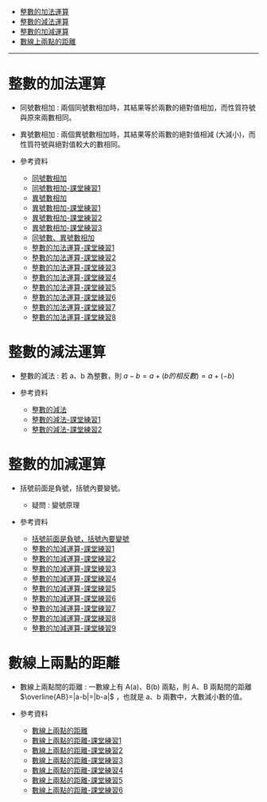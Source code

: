 * [整數的加法運算](#整數的加法運算)
* [整數的減法運算](#整數的減法運算)
* [整數的加減運算](#整數的加減運算)
* [數線上兩點的距離](#數線上兩點的距離)

---

# 整數的加法運算
- 同號數相加 : 兩個同號數相加時，其結果等於兩數的絕對值相加，而性質符號與原來兩數相同。
- 異號數相加 : 兩個異號數相加時，其結果等於兩數的絕對值相減 (大減小)，而性質符號與絕對值較大的數相同。

- 參考資料
  - [同號數相加](https://www.junyiacademy.org/article/6e690305955c4432a4c96c9c1d47e3e1 "同號數相加")
  - [同號數相加-課堂練習1](https://www.junyiacademy.org/article/cd5cdd89c6404e77a7697ad6b9c6cbb9 "同號數相加-課堂練習1")
  - [異號數相加](https://www.junyiacademy.org/article/f1f240a191ec43a29ffced5a77298708 "異號數相加")
  - [異號數相加-課堂練習1](https://www.junyiacademy.org/article/5d5bfa569d34440aa874f1233ee10466 "異號數相加-課堂練習1")
  - [異號數相加-課堂練習2](https://www.junyiacademy.org/article/a4b320eccc8140dfbd4cc2108aca78d7 "異號數相加-課堂練習2")
  - [異號數相加-課堂練習3](https://www.junyiacademy.org/article/9a8cbcd2121d4a98ab7102482f5743c3 "異號數相加-課堂練習3")
  - [同號數、異號數相加](https://www.junyiacademy.org/article/e32897a23d4440e6b15a6a81dd820a8b "同號數、異號數相加")
  - [整數的加法運算-課堂練習1](https://www.junyiacademy.org/article/2330f771b19541f58eaaada095f1bc37 "整數的加法運算-課堂練習1")
  - [整數的加法運算-課堂練習2](https://www.junyiacademy.org/article/07d61007a3bd45ffbf77f4e0f999e547 "整數的加法運算-課堂練習2")
  - [整數的加法運算-課堂練習3](https://www.junyiacademy.org/article/488e1491dec5429e8e6b4f558d1ebb41 "整數的加法運算-課堂練習3")
  - [整數的加法運算-課堂練習4](https://www.junyiacademy.org/article/179ab577b06e4dbf85120ed6d0aca69e "整數的加法運算-課堂練習4")
  - [整數的加法運算-課堂練習5](https://www.junyiacademy.org/article/8d9b1038ee17400ebdcca41096c6a719 "整數的加法運算-課堂練習5")
  - [整數的加法運算-課堂練習6](https://www.junyiacademy.org/article/6bf16e1af1e84a0694ca6966eb4623ec "整數的加法運算-課堂練習6")
  - [整數的加法運算-課堂練習7](https://www.junyiacademy.org/article/ead98af0083240249745548f25d5c3f4 "整數的加法運算-課堂練習7")
  - [整數的加法運算-課堂練習8](https://www.junyiacademy.org/article/2713b29d3338455aa36fc157a33dc769 "整數的加法運算-課堂練習8")

# 整數的減法運算
- 整數的減法 : 若 a、b 為整數，則 $a-b=a+(b的相反數)=a+(-b)$

- 參考資料
  - [整數的減法](https://www.junyiacademy.org/article/cd1616a63b6140a7b9aec6b94260d596 "整數的減法")
  - [整數的減法-課堂練習1](https://www.junyiacademy.org/article/a5d3df23ac49481ca7e9245cc31117ca "整數的減法-課堂練習1")
  - [整數的減法-課堂練習2](https://www.junyiacademy.org/article/b92f8075d1a145d5bc7851d74caa74e1 "整數的減法-課堂練習2")

# 整數的加減運算
- 括號前面是負號，括號內要變號。
  - 疑問 : 變號原理

- 參考資料
  - [括號前面是負號，括號內要變號](https://www.junyiacademy.org/article/125c168cb65b4f0c84cfc2a1683bb83c "括號前面是負號，括號內要變號")
  - [整數的加減運算-課堂練習1](https://www.junyiacademy.org/article/cc38d9617ccb46888190204547324d6e "整數的加減運算-課堂練習1")
  - [整數的加減運算-課堂練習2](https://www.junyiacademy.org/article/f2befc4d5ec44ec1845ff3a1e1c58e70 "整數的加減運算-課堂練習2")
  - [整數的加減運算-課堂練習3](https://www.junyiacademy.org/article/bb7ade1eb8d5454489fbdcd00f110f55 "整數的加減運算-課堂練習3")
  - [整數的加減運算-課堂練習4](https://www.junyiacademy.org/article/0028336c82c84e80bc0669288a26640b "整數的加減運算-課堂練習4")
  - [整數的加減運算-課堂練習5](https://www.junyiacademy.org/article/b27d5b822eb541be9e557ca79b06f912 "整數的加減運算-課堂練習5")
  - [整數的加減運算-課堂練習6](https://www.junyiacademy.org/article/ab442ea997b94119a80cb3b13e0a177b "整數的加減運算-課堂練習6")
  - [整數的加減運算-課堂練習7](https://www.junyiacademy.org/article/ef1e90dd29f04f3c8b17ef0434f4bcdc "整數的加減運算-課堂練習7")
  - [整數的加減運算-課堂練習8](https://www.junyiacademy.org/article/16a3ad18ea784016989fac7ccdc88aaf "整數的加減運算-課堂練習8")
  - [整數的加減運算-課堂練習9](https://www.junyiacademy.org/article/3a3f63fbc9914246886306f3bff81c91 "整數的加減運算-課堂練習9")

# 數線上兩點的距離
- 數線上兩點間的距離 : 一數線上有 A(a)、B(b) 兩點，則 A、B 兩點間的距離 $\overline{AB}=|a-b|=|b-a|$ ，也就是 a、b 兩數中，大數減小數的值。

- 參考資料
  - [數線上兩點的距離](https://www.junyiacademy.org/article/329c380fad7941c79c1294aa68435308 "數線上兩點的距離")
  - [數線上兩點的距離-課堂練習1](https://www.junyiacademy.org/article/21cfe2df05254778b843f1a32623271e "數線上兩點的距離-課堂練習1")
  - [數線上兩點的距離-課堂練習2](https://www.junyiacademy.org/article/eb833f0ceee1417e8429f94f66a16845 "數線上兩點的距離-課堂練習2")
  - [數線上兩點的距離-課堂練習3](https://www.junyiacademy.org/article/572c9246d4d64388adfdcc75f6e199e3 "數線上兩點的距離-課堂練習3")
  - [數線上兩點的距離-課堂練習4](https://www.junyiacademy.org/article/d531c37bf467490fbaff6afc601df176 "數線上兩點的距離-課堂練習4")
  - [數線上兩點的距離-課堂練習5](https://www.junyiacademy.org/article/20a2f81880f645c4a8bc076ccbde72c1 "數線上兩點的距離-課堂練習5")
  - [數線上兩點的距離-課堂練習6](https://www.junyiacademy.org/article/31de30a75afe4077946a532621cbba1a "數線上兩點的距離-課堂練習6")